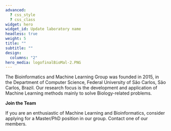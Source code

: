 ```yaml
---
advanced:
  ? css_style
  ? css_class
widget: hero
widget_id: Update laboratory name
headless: true
weight: 5
title: ""
subtitle: ""
design:
  columns: "2"
hero_media: logofinalBioMal-2.PNG
---
```

The Bioinformatics and Machine Learning Group was founded in 2015, in the Department of Computer Science, Federal University of São Carlos, São Carlos, Brazil. Our research focus is the development and application of Machine Learning methods mainly to solve Biology-related problems.

**Join the Team**

If you are an enthusiastic of Machine Learning and Bioinformatics, consider applying for a Master/PhD position in our group. Contact one of our members.
